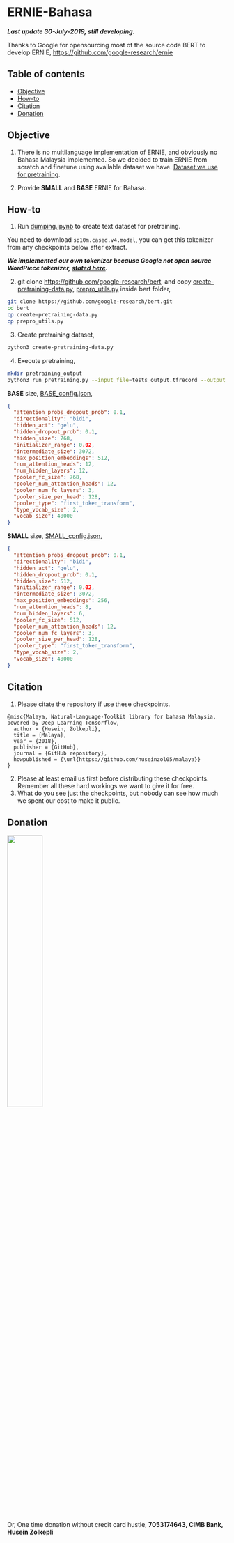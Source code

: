 # ERNIE-Bahasa

**_Last update 30-July-2019, still developing._**

Thanks to Google for opensourcing most of the source code BERT to develop ERNIE, https://github.com/google-research/ernie

## Table of contents
  * [Objective](https://github.com/huseinzol05/Malaya/tree/master/ernie#objective)
  * [How-to](https://github.com/huseinzol05/Malaya/tree/master/ernie#how-to)
  * [Citation](https://github.com/huseinzol05/Malaya/tree/master/ernie#citation)
  * [Donation](https://github.com/huseinzol05/Malaya/tree/master/ernie#donation)

## Objective

1. There is no multilanguage implementation of ERNIE, and obviously no Bahasa Malaysia implemented. So we decided to train ERNIE from scratch and finetune using available dataset we have. [Dataset we use for pretraining](https://github.com/huseinzol05/Malaya-Dataset#dumping).

2. Provide **SMALL** and **BASE** ERNIE for Bahasa.

## How-to

1. Run [dumping.ipynb](dumping.ipynb) to create text dataset for pretraining.

You need to download `sp10m.cased.v4.model`, you can get this tokenizer from any checkpoints below after extract.

**_We implemented our own tokenizer because Google not open source WordPiece tokenizer, [stated here](https://github.com/google-research/bert#learning-a-new-wordpiece-vocabulary)._**

2. git clone https://github.com/google-research/bert, and copy [create-pretraining-data.py](create-pretraining-data.py), [prepro_utils.py](prepro_utils.py) inside bert folder,

```bash
git clone https://github.com/google-research/bert.git
cd bert
cp create-pretraining-data.py
cp prepro_utils.py
```

3. Create pretraining dataset,
```bash
python3 create-pretraining-data.py
```

4. Execute pretraining,
```bash
mkdir pretraining_output
python3 run_pretraining.py --input_file=tests_output.tfrecord --output_dir=pretraining_output --do_train=True --do_eval=True --bert_config_file=checkpoint/bert_config.json --train_batch_size=50 --max_seq_length=128 --max_predictions_per_seq=20 --num_train_steps=3000000 --num_warmup_steps=10 --learning_rate=2e-5 --save_checkpoints_steps=500000
```

**BASE** size, [BASE_config.json](config/BASE_config.json),

```json
{
  "attention_probs_dropout_prob": 0.1,
  "directionality": "bidi",
  "hidden_act": "gelu",
  "hidden_dropout_prob": 0.1,
  "hidden_size": 768,
  "initializer_range": 0.02,
  "intermediate_size": 3072,
  "max_position_embeddings": 512,
  "num_attention_heads": 12,
  "num_hidden_layers": 12,
  "pooler_fc_size": 768,
  "pooler_num_attention_heads": 12,
  "pooler_num_fc_layers": 3,
  "pooler_size_per_head": 128,
  "pooler_type": "first_token_transform",
  "type_vocab_size": 2,
  "vocab_size": 40000
}
```

**SMALL** size, [SMALL_config.json](config/SMALL_config,json),

```json
{
  "attention_probs_dropout_prob": 0.1,
  "directionality": "bidi",
  "hidden_act": "gelu",
  "hidden_dropout_prob": 0.1,
  "hidden_size": 512,
  "initializer_range": 0.02,
  "intermediate_size": 3072,
  "max_position_embeddings": 256,
  "num_attention_heads": 8,
  "num_hidden_layers": 6,
  "pooler_fc_size": 512,
  "pooler_num_attention_heads": 12,
  "pooler_num_fc_layers": 3,
  "pooler_size_per_head": 128,
  "pooler_type": "first_token_transform",
  "type_vocab_size": 2,
  "vocab_size": 40000
}
```

## Citation

1. Please citate the repository if use these checkpoints.

```
@misc{Malaya, Natural-Language-Toolkit library for bahasa Malaysia, powered by Deep Learning Tensorflow,
  author = {Husein, Zolkepli},
  title = {Malaya},
  year = {2018},
  publisher = {GitHub},
  journal = {GitHub repository},
  howpublished = {\url{https://github.com/huseinzol05/malaya}}
}
```

2. Please at least email us first before distributing these checkpoints. Remember all these hard workings we want to give it for free.
3. What do you see just the checkpoints, but nobody can see how much we spent our cost to make it public.

## Donation

<a href="https://www.patreon.com/bePatron?u=7291337"><img src="https://static1.squarespace.com/static/54a1b506e4b097c5f153486a/t/58a722ec893fc0a0b7745b45/1487348853811/patreon+art.jpeg" width="40%"></a>

Or, One time donation without credit card hustle, **7053174643, CIMB Bank, Husein Zolkepli**
